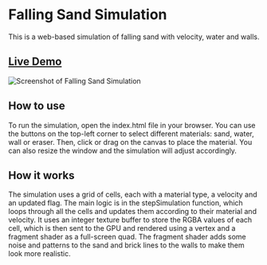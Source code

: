 # Falling Sand Simulation
This is a web-based simulation of falling sand with velocity, water and walls. 

## [Live Demo](https://www.inriz.com/sand/)
![Screenshot of Falling Sand Simulation]([URL_TO_IMAGE](https://www.inriz.com/sand/screenshot.png))

## How to use
To run the simulation, open the index.html file in your browser. You can use the buttons on the top-left corner to select different materials: sand, water, wall or eraser. Then, click or drag on the canvas to place the material. You can also resize the window and the simulation will adjust accordingly.

## How it works
The simulation uses a grid of cells, each with a material type, a velocity and an updated flag. The main logic is in the stepSimulation function, which loops through all the cells and updates them according to their material and velocity. It uses an integer texture buffer to store the RGBA values of each cell, which is then sent to the GPU and rendered using a vertex and a fragment shader as a full-screen quad. The fragment shader adds some noise and patterns to the sand and brick lines to the walls to make them look more realistic.
